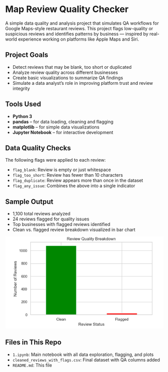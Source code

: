 # Map Review Quality Checker

A simple data quality and analysis project that simulates QA workflows for Google Maps-style restaurant reviews. This project flags low-quality or suspicious reviews and identifies patterns by business — inspired by real-world experience working on platforms like Apple Maps and Siri.

## Project Goals

- Detect reviews that may be blank, too short or duplicated
- Analyze review quality across different businesses
- Create basic visualizations to summarize QA findings
- Simulate a data analyst’s role in improving platform trust and review integrity

## Tools Used

- **Python 3**
- **pandas** – for data loading, cleaning and flagging
- **matplotlib** – for simple data visualizations
- **Jupyter Notebook** – for interactive development

## Data Quality Checks

The following flags were applied to each review:

- `flag_blank`: Review is empty or just whitespace
- `flag_too_short`: Review has fewer than 10 characters
- `flag_duplicate`: Review appears more than once in the dataset
- `flag_any_issue`: Combines the above into a single indicator

## Sample Output

- 1,100 total reviews analyzed  
- 24 reviews flagged for quality issues  
- Top businesses with flagged reviews identified  
- Clean vs. flagged review breakdown visualized in bar chart

![Project Screenshot](sample_output.png)

## Files in This Repo

- `1.ipynb`: Main notebook with all data exploration, flagging, and plots
- `cleaned_reviews_with_flags.csv`: Final dataset with QA columns added
- `README.md`: This file



